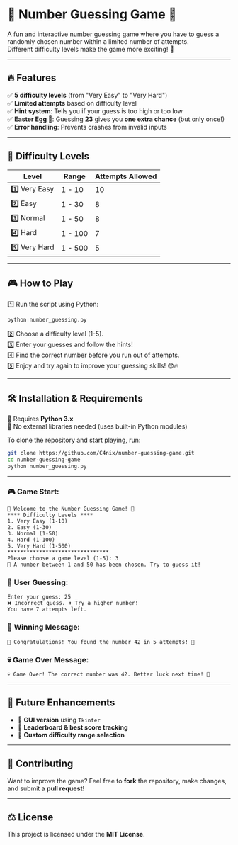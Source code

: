 
# 🎲 Number Guessing Game 🎯  

A fun and interactive number guessing game where you have to guess a randomly chosen number within a limited number of attempts.  
Different difficulty levels make the game more exciting! 🚀  

---

## 🔥 Features  
✅ **5 difficulty levels** (from "Very Easy" to "Very Hard")  
✅ **Limited attempts** based on difficulty level  
✅ **Hint system**: Tells you if your guess is too high or too low  
✅ **Easter Egg 🎁**: Guessing **23** gives you **one extra chance** (but only once!)  
✅ **Error handling**: Prevents crashes from invalid inputs  

---

## 📜 Difficulty Levels  
| Level       | Range       | Attempts Allowed |
|------------|------------|----------------|
| 1️⃣ Very Easy  | 1 - 10     | 10             |
| 2️⃣ Easy      | 1 - 30     | 8              |
| 3️⃣ Normal    | 1 - 50     | 8              |
| 4️⃣ Hard      | 1 - 100    | 7              |
| 5️⃣ Very Hard | 1 - 500    | 5              |

---

## 🎮 How to Play  
1️⃣ Run the script using Python:  
   ```bash
   python number_guessing.py
  ```
2️⃣ Choose a difficulty level (1-5).  
3️⃣ Enter your guesses and follow the hints!  
4️⃣ Find the correct number before you run out of attempts.  
5️⃣ Enjoy and try again to improve your guessing skills! 😎🔥  

---

## 🛠 Installation & Requirements  
🔹 Requires **Python 3.x**  
🔹 No external libraries needed (uses built-in Python modules)  

To clone the repository and start playing, run:  
```bash
git clone https://github.com/C4nix/number-guessing-game.git
cd number-guessing-game
python number_guessing.py
```

---

### 🎮 **Game Start:**  
```plaintext
🎲 Welcome to the Number Guessing Game! 🎯
**** Difficulty Levels ****
1. Very Easy (1-10)
2. Easy (1-30)
3. Normal (1-50)
4. Hard (1-100)
5. Very Hard (1-500)
********************************
Please choose a game level (1-5): 3
🔢 A number between 1 and 50 has been chosen. Try to guess it!
```

### 🤔 **User Guessing:**  
```plaintext
Enter your guess: 25
❌ Incorrect guess. ⬆️ Try a higher number!
You have 7 attempts left.
```

### 🎉 **Winning Message:**  
```plaintext
🎉 Congratulations! You found the number 42 in 5 attempts! 🎯
```

### 💀 **Game Over Message:**  
```plaintext
💀 Game Over! The correct number was 42. Better luck next time! 🎲
```

---

## 🚀 Future Enhancements  
- 🔹 **GUI version** using `Tkinter`  
- 🔹 **Leaderboard & best score tracking**  
- 🔹 **Custom difficulty range selection**  

---

## 🤝 Contributing  
Want to improve the game? Feel free to **fork** the repository, make changes, and submit a **pull request**!  

---

## ⚖️ License  
This project is licensed under the **MIT License**.  




